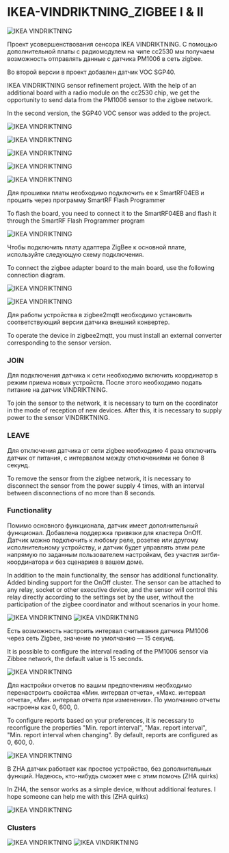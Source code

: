 # IKEA-VINDRIKTNING_ZIGBEE I & II

![IKEA VINDRIKTNING](https://raw.githubusercontent.com/smartboxchannel/IKEA-VINDRIKTNING_ZIGBEE/main/IMAGES/IKEA-VINDRIKTNING_01.png) 

Проект усовершенствования сенсора IKEA VINDRIKTNING. С помощью дополнительной платы с радиомодулем на чипе cc2530 мы получаем возможность отправлять данные с датчика PM1006 в сеть zigbee.

Во второй версии в проект добавлен датчик VOC SGP40.


IKEA VINDRIKTNING sensor refinement project. With the help of an additional board with a radio module on the cc2530 chip, we get the opportunity to send data from the PM1006 sensor to the zigbee network.

In the second version, the SGP40 VOC sensor was added to the project.

![IKEA VINDRIKTNING](https://raw.githubusercontent.com/smartboxchannel/IKEA-VINDRIKTNING_ZIGBEE/main/IMAGES/009.png) 

![IKEA VINDRIKTNING](https://raw.githubusercontent.com/smartboxchannel/IKEA-VINDRIKTNING_ZIGBEE/main/IMAGES/008.png) 

![IKEA VINDRIKTNING](https://raw.githubusercontent.com/smartboxchannel/IKEA-VINDRIKTNING_ZIGBEE/main/IMAGES/001.png) 

![IKEA VINDRIKTNING](https://raw.githubusercontent.com/smartboxchannel/IKEA-VINDRIKTNING_ZIGBEE/main/IMAGES/015.png) 

![IKEA VINDRIKTNING](https://raw.githubusercontent.com/smartboxchannel/IKEA-VINDRIKTNING_ZIGBEE/main/SCHEMATIC/IKEA-VINDRIKTNING_ZIGBEE.png) 


Для прошивки платы необходимо подключить ее к SmartRF04EB и прошить через программу SmartRF Flash Programmer

To flash the board, you need to connect it to the SmartRF04EB and flash it through the SmartRF Flash Programmer program

![IKEA VINDRIKTNING](https://raw.githubusercontent.com/smartboxchannel/IKEA-VINDRIKTNING_ZIGBEE/main/IMAGES/007.png) 

Чтобы подключить плату адаптера ZigBee к основной плате, используйте следующую схему подключения.

To connect the zigbee adapter board to the main board, use the following connection diagram.

![IKEA VINDRIKTNING](https://raw.githubusercontent.com/smartboxchannel/IKEA-VINDRIKTNING_ZIGBEE/main/IMAGES/005.png) 

![IKEA VINDRIKTNING](https://raw.githubusercontent.com/smartboxchannel/IKEA-VINDRIKTNING_ZIGBEE/main/IMAGES/005_1.png) 

Для работы устройства в zigbee2mqtt необходимо установить соответствующий версии датчика внешний конвертер.

To operate the device in zigbee2mqtt, you must install an external converter corresponding to the sensor version.

### JOIN
Для подключения датчика к сети необходимо включить координатор в режим приема новых устройств. После этого необходимо подать питание на датчик VINDRIKTNING.

To join the sensor to the network, it is necessary to turn on the coordinator in the mode of reception of new devices. After this, it is necessary to supply power to the sensor VINDRIKTNING.


### LEAVE
Для отключения датчика от сети zigbee необходимо 4 раза отключить датчик от питания, с интервалом между отключениями не более 8 секунд.

To remove the sensor from the zigbee network, it is necessary to disconnect the sensor from the power supply 4 times, with an interval between disconnections of no more than 8 seconds.


### Functionality
Помимо основного функционала, датчик имеет дополнительный функционал. Добавлена ​​поддержка привязки для кластера OnOff. Датчик можно подключить к любому реле, розетке или другому исполнительному устройству, и датчик будет управлять этим реле напрямую по заданным пользователем настройкам, без участия зигби-координатора и без сценариев в вашем доме.

In addition to the main functionality, the sensor has additional functionality. Added binding support for the OnOff cluster. The sensor can be attached to any relay, socket or other executive device, and the sensor will control this relay directly according to the settings set by the user, without the participation of the zigbee coordinator and without scenarios in your home.

![IKEA VINDRIKTNING](https://raw.githubusercontent.com/smartboxchannel/IKEA-VINDRIKTNING_ZIGBEE/main/IMAGES/010.png) 
![IKEA VINDRIKTNING](https://raw.githubusercontent.com/smartboxchannel/IKEA-VINDRIKTNING_ZIGBEE/main/IMAGES/011.png) 

Есть возможность настроить интервал считывания датчика PM1006 через сеть Zigbee, значение по умолчанию — 15 секунд.

It is possible to configure the interval reading of the PM1006 sensor via Zibbee network, the default value is 15 seconds.

![IKEA VINDRIKTNING](https://raw.githubusercontent.com/smartboxchannel/IKEA-VINDRIKTNING_ZIGBEE/main/IMAGES/012.png) 


Для настройки отчетов по вашим предпочтениям необходимо перенастроить свойства «Мин. интервал отчета», «Макс. интервал отчета», «Мин. интервал отчета при изменении». По умолчанию отчеты настроены как 0, 600, 0.

To configure reports based on your preferences, it is necessary to reconfigure the properties "Min. report interval", "Max. report interval", "Min. report interval when changing". By default, reports are configured as 0, 600, 0.

![IKEA VINDRIKTNING](https://raw.githubusercontent.com/smartboxchannel/IKEA-VINDRIKTNING_ZIGBEE/main/IMAGES/013.png) 


В ZHA датчик работает как простое устройство, без дополнительных функций. Надеюсь, кто-нибудь сможет мне с этим помочь (ZHA quirks)

In ZHA, the sensor works as a simple device, without additional features. I hope someone can help me with this (ZHA quirks)

![IKEA VINDRIKTNING](https://raw.githubusercontent.com/smartboxchannel/IKEA-VINDRIKTNING_ZIGBEE/main/IMAGES/006.png) 


### Clusters
![IKEA VINDRIKTNING](https://raw.githubusercontent.com/smartboxchannel/IKEA-VINDRIKTNING_ZIGBEE/main/IMAGES/014.png) 
![IKEA VINDRIKTNING](https://raw.githubusercontent.com/smartboxchannel/IKEA-VINDRIKTNING_ZIGBEE/main/IMAGES/014_1.png) 







